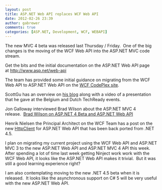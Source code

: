 ```yaml
---
layout: post
title: ASP.NET Web API replaces WCF Web API
date: 2012-02-26 23:39
author: gabrewer
comments: true
categories: [ASP.NET, Development, WCF, WEBAPI]
---
```

The new MVC 4 beta was released last Thursday / Friday.  One of the big changes is the moving of the WCF Web API into the ASP.NET MVC code stream.

Get the bits and the initial documentation on the ASP.NET Web API page at <a href="http://www.asp.net/web-api">http://www.asp.net/web-api</a>

The team has provided some initial guidance on migrating from the WCF Web API to ASP.NET Web API on the <a href="http://wcf.codeplex.com/wikipage?title=How%20to%20Migrate%20from%20WCF%20Web%20API%20to%20ASP.NET%20Web%20API" target="_blank">WCF CodePlex site</a>.

ScottGu has an overview on <a href="http://weblogs.asp.net/scottgu/archive/2012/02/19/asp-net-mvc-4-beta.aspx" target="_blank">his blog</a> along with a video of a presentation that he gave at the Belgium and Dutch TechReady events.

Jon Galloway interviewed Brad Wilson about the ASP.NET MVC 4 release.  <a href="http://herdingcode.com/?p=396" target="_blank">Brad Wilson on ASP.NET 4 Beta and ASP.NET Web API</a>

Henrik Nielsen the Principal Architect on the WCF Team has a post on the new <a href="http://blogs.msdn.com/b/henrikn/archive/2012/02/16/httpclient-is-here.aspx" target="_blank">HttpClient</a> for ASP.NET Web API that has been back ported from .NET 4.5.

I plan on migrating my current project using the WCF Web API and ASP.NET MVC 3 to the new ASP.NET Web API and ASP.NET MVC 4 API this week.  After spending a lot of time last week getting Ninject work work with the WCF Web API, it looks like the ASP.NET Web API makes it trivial.  But it was still a good learning experience right?

I am also contemplating moving to the new .NET 4.5 beta when it is released.  It looks like the asynchronous support on C# 5 will be very useful with the new ASP.NET Web API.
